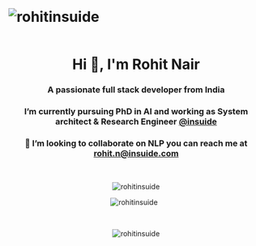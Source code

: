 <h1 align="center"> 
<div style="display:flex;justify-content:space-between; align-items:center;margin:2rem 0rem; flex-direction:row;">
<p align="left">
 <img src="https://komarev.com/ghpvc/?username=rohitinsuide&label=Profile%20views&color=db2814&style=flat" alt="rohitinsuide" /> </p>

</div>
Hi 👋, I'm Rohit Nair</h1>
<h3 align="center">A passionate full stack developer from India</h3>

<h3 align="center">I’m currently pursuing PhD in AI and working as System architect & Research Engineer <a target="_blank" href="https://insuide.com">@insuide</a></h3>

<h3 align="center">💞️ I’m looking to collaborate on NLP you can reach me at <a href="mailto:rohit.n@insuide.com">rohit.n@insuide.com</a></h3>

<br/>

<p align="center" ><img align="center" src="https://github-readme-streak-stats.herokuapp.com/?user=rohitinsuide&theme=dark" alt="rohitinsuide" /></p>

<p align="center" style="margin-right:0.5rem;"><img align="center" src="https://github-readme-stats.vercel.app/api?username=rohitinsuide&count_private=true&show_icons=true&theme=dark" alt="rohitinsuide" /></p>


<br/>

<p align="center"><img align="center" src="https://github-readme-stats.vercel.app/api/top-langs?username=rohitinsuide&show_icons=true&theme=dark&locale=en&layout=compact" alt="rohitinsuide" /></p>

<br/>
<!---
rohitinsuide/rohitinsuide is a ✨ special ✨ repository because its `README.md` (this file) appears on your GitHub profile.
You can click the Preview link to take a look at your changes.
--->
